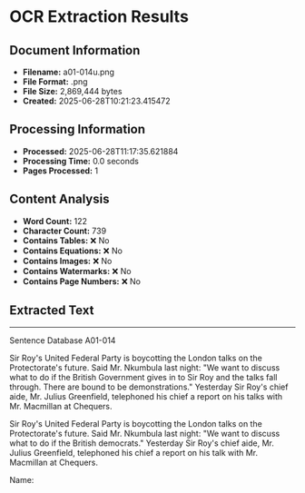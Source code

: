 # OCR Extraction Results

## Document Information

- **Filename:** a01-014u.png
- **File Format:** .png
- **File Size:** 2,869,444 bytes
- **Created:** 2025-06-28T10:21:23.415472

## Processing Information

- **Processed:** 2025-06-28T11:17:35.621884
- **Processing Time:** 0.0 seconds
- **Pages Processed:** 1

## Content Analysis

- **Word Count:** 122
- **Character Count:** 739
- **Contains Tables:** ❌ No
- **Contains Equations:** ❌ No
- **Contains Images:** ❌ No
- **Contains Watermarks:** ❌ No
- **Contains Page Numbers:** ❌ No

## Extracted Text

---

Sentence Database A01-014

Sir Roy's United Federal Party is boycotting the London talks on the Protectorate's future. Said Mr. Nkumbula last night: "We want to discuss what to do if the British Government gives in to Sir Roy and the talks fall through. There are bound to be demonstrations." Yesterday Sir Roy's chief aide, Mr. Julius Greenfield, telephoned his chief a report on his talks with Mr. Macmillan at Chequers.

Sir Roy's United Federal Party is boycotting the London talks on the Protectorate's future. Said Mr. Nkumbula last night: "We want to discuss what to do if the British democrats." Yesterday Sir Roy's chief aide, Mr. Julius Greenfield, telephoned his chief a report on his talk with Mr. Macmillan at Chequers.

Name: